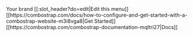 <menubar breakpoint="md" position="top">
    <brand boldness="bold" width="30">
       Your brand
    </brand>
    <collapse>
        <group expand="true">
            [[:slot_header?do=edit|Edit this menu]]
            <dropdown name="ComboStrap">
                [[https://combostrap.com/docs/how-to-configure-and-get-started-with-a-combostrap-website-m3i8vga8|Get Started]]
                [[https://combostrap.com/combostrap-documentation-mqltri27|Docs]]
            </dropdown>
        </group>
        <search/>
    </collapse>
</menubar>
